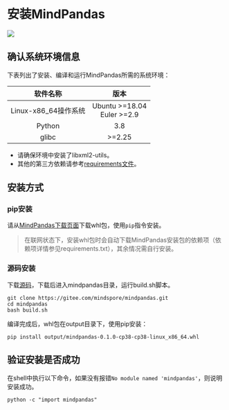 # 安装MindPandas

<a href="https://gitee.com/mindspore/docs/blob/r2.0.0-alpha/docs/mindpandas/docs/source_zh_cn/mindpandas_install.md" target="_blank"><img src="https://mindspore-website.obs.cn-north-4.myhuaweicloud.com/website-images/master/resource/_static/logo_source.png"></a>

## 确认系统环境信息

下表列出了安装、编译和运行MindPandas所需的系统环境：

| 软件名称 |  版本   |
| :------: | :-----: |
|  Linux-x86_64操作系统 |  Ubuntu \>=18.04<br/>Euler \>=2.9 |
|  Python  | 3.8 |
|  glibc  |  \>=2.25   |

- 请确保环境中安装了libxml2-utils。
- 其他的第三方依赖请参考[requirements文件](https://gitee.com/mindspore/mindpandas/blob/r2.0.0-alpha/requirements.txt)。

## 安装方式

### pip安装

请从[MindPandas下载页面](https://www.mindspore.cn/versions)下载whl包，使用`pip`指令安装。

> 在联网状态下，安装whl包时会自动下载MindPandas安装包的依赖项（依赖项详情参见requirements.txt），其余情况需自行安装。

### 源码安装

下载[源码](https://gitee.com/mindspore/mindpandas.git)，下载后进入mindpandas目录，运行build.sh脚本。

```shell
git clone https://gitee.com/mindspore/mindpandas.git
cd mindpandas
bash build.sh
```

编译完成后，whl包在output目录下，使用pip安装：

```shell
pip install output/mindpandas-0.1.0-cp38-cp38-linux_x86_64.whl
```

## 验证安装是否成功

在shell中执行以下命令，如果没有报错`No module named 'mindpandas'`，则说明安装成功。

```shell
python -c "import mindpandas"
```
